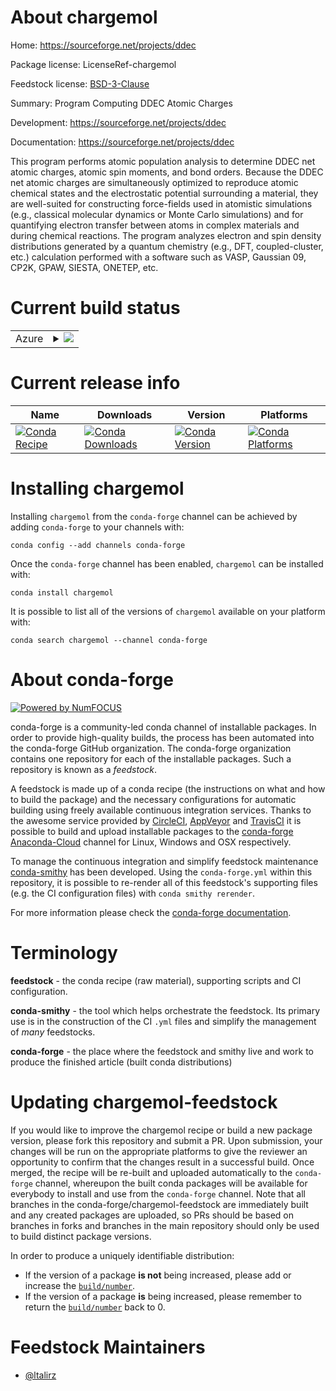 About chargemol
===============

Home: https://sourceforge.net/projects/ddec

Package license: LicenseRef-chargemol

Feedstock license: [BSD-3-Clause](https://github.com/conda-forge/chargemol-feedstock/blob/master/LICENSE.txt)

Summary: Program Computing DDEC Atomic Charges


Development: https://sourceforge.net/projects/ddec

Documentation: https://sourceforge.net/projects/ddec

This program performs atomic population analysis to determine DDEC net atomic charges, atomic spin moments, and bond orders.
Because the DDEC net atomic charges are simultaneously optimized to reproduce atomic chemical states and the electrostatic potential surrounding a material, they are well-suited for constructing force-fields used in atomistic simulations (e.g., classical molecular dynamics or Monte Carlo simulations) and for quantifying electron transfer between atoms in complex materials and during chemical reactions.
The program analyzes electron and spin density distributions generated by a quantum chemistry (e.g., DFT, coupled-cluster, etc.) calculation performed with a software such as VASP, Gaussian 09, CP2K, GPAW, SIESTA, ONETEP, etc.


Current build status
====================


<table>
    
  <tr>
    <td>Azure</td>
    <td>
      <details>
        <summary>
          <a href="https://dev.azure.com/conda-forge/feedstock-builds/_build/latest?definitionId=11668&branchName=master">
            <img src="https://dev.azure.com/conda-forge/feedstock-builds/_apis/build/status/chargemol-feedstock?branchName=master">
          </a>
        </summary>
        <table>
          <thead><tr><th>Variant</th><th>Status</th></tr></thead>
          <tbody><tr>
              <td>linux_64</td>
              <td>
                <a href="https://dev.azure.com/conda-forge/feedstock-builds/_build/latest?definitionId=11668&branchName=master">
                  <img src="https://dev.azure.com/conda-forge/feedstock-builds/_apis/build/status/chargemol-feedstock?branchName=master&jobName=linux&configuration=linux_64_" alt="variant">
                </a>
              </td>
            </tr><tr>
              <td>osx_64</td>
              <td>
                <a href="https://dev.azure.com/conda-forge/feedstock-builds/_build/latest?definitionId=11668&branchName=master">
                  <img src="https://dev.azure.com/conda-forge/feedstock-builds/_apis/build/status/chargemol-feedstock?branchName=master&jobName=osx&configuration=osx_64_" alt="variant">
                </a>
              </td>
            </tr><tr>
              <td>win_64</td>
              <td>
                <a href="https://dev.azure.com/conda-forge/feedstock-builds/_build/latest?definitionId=11668&branchName=master">
                  <img src="https://dev.azure.com/conda-forge/feedstock-builds/_apis/build/status/chargemol-feedstock?branchName=master&jobName=win&configuration=win_64_" alt="variant">
                </a>
              </td>
            </tr>
          </tbody>
        </table>
      </details>
    </td>
  </tr>
</table>

Current release info
====================

| Name | Downloads | Version | Platforms |
| --- | --- | --- | --- |
| [![Conda Recipe](https://img.shields.io/badge/recipe-chargemol-green.svg)](https://anaconda.org/conda-forge/chargemol) | [![Conda Downloads](https://img.shields.io/conda/dn/conda-forge/chargemol.svg)](https://anaconda.org/conda-forge/chargemol) | [![Conda Version](https://img.shields.io/conda/vn/conda-forge/chargemol.svg)](https://anaconda.org/conda-forge/chargemol) | [![Conda Platforms](https://img.shields.io/conda/pn/conda-forge/chargemol.svg)](https://anaconda.org/conda-forge/chargemol) |

Installing chargemol
====================

Installing `chargemol` from the `conda-forge` channel can be achieved by adding `conda-forge` to your channels with:

```
conda config --add channels conda-forge
```

Once the `conda-forge` channel has been enabled, `chargemol` can be installed with:

```
conda install chargemol
```

It is possible to list all of the versions of `chargemol` available on your platform with:

```
conda search chargemol --channel conda-forge
```


About conda-forge
=================

[![Powered by NumFOCUS](https://img.shields.io/badge/powered%20by-NumFOCUS-orange.svg?style=flat&colorA=E1523D&colorB=007D8A)](http://numfocus.org)

conda-forge is a community-led conda channel of installable packages.
In order to provide high-quality builds, the process has been automated into the
conda-forge GitHub organization. The conda-forge organization contains one repository
for each of the installable packages. Such a repository is known as a *feedstock*.

A feedstock is made up of a conda recipe (the instructions on what and how to build
the package) and the necessary configurations for automatic building using freely
available continuous integration services. Thanks to the awesome service provided by
[CircleCI](https://circleci.com/), [AppVeyor](https://www.appveyor.com/)
and [TravisCI](https://travis-ci.com/) it is possible to build and upload installable
packages to the [conda-forge](https://anaconda.org/conda-forge)
[Anaconda-Cloud](https://anaconda.org/) channel for Linux, Windows and OSX respectively.

To manage the continuous integration and simplify feedstock maintenance
[conda-smithy](https://github.com/conda-forge/conda-smithy) has been developed.
Using the ``conda-forge.yml`` within this repository, it is possible to re-render all of
this feedstock's supporting files (e.g. the CI configuration files) with ``conda smithy rerender``.

For more information please check the [conda-forge documentation](https://conda-forge.org/docs/).

Terminology
===========

**feedstock** - the conda recipe (raw material), supporting scripts and CI configuration.

**conda-smithy** - the tool which helps orchestrate the feedstock.
                   Its primary use is in the construction of the CI ``.yml`` files
                   and simplify the management of *many* feedstocks.

**conda-forge** - the place where the feedstock and smithy live and work to
                  produce the finished article (built conda distributions)


Updating chargemol-feedstock
============================

If you would like to improve the chargemol recipe or build a new
package version, please fork this repository and submit a PR. Upon submission,
your changes will be run on the appropriate platforms to give the reviewer an
opportunity to confirm that the changes result in a successful build. Once
merged, the recipe will be re-built and uploaded automatically to the
`conda-forge` channel, whereupon the built conda packages will be available for
everybody to install and use from the `conda-forge` channel.
Note that all branches in the conda-forge/chargemol-feedstock are
immediately built and any created packages are uploaded, so PRs should be based
on branches in forks and branches in the main repository should only be used to
build distinct package versions.

In order to produce a uniquely identifiable distribution:
 * If the version of a package **is not** being increased, please add or increase
   the [``build/number``](https://conda.io/docs/user-guide/tasks/build-packages/define-metadata.html#build-number-and-string).
 * If the version of a package **is** being increased, please remember to return
   the [``build/number``](https://conda.io/docs/user-guide/tasks/build-packages/define-metadata.html#build-number-and-string)
   back to 0.

Feedstock Maintainers
=====================

* [@ltalirz](https://github.com/ltalirz/)

